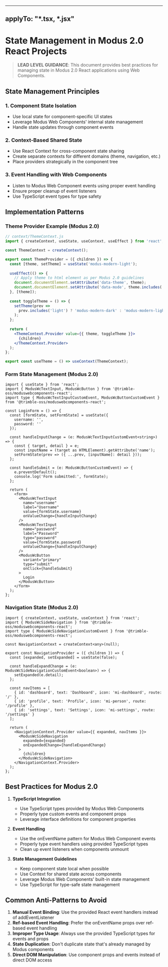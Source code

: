 -----
applyTo: "*.tsx, *.jsx"
-----

# State Management in Modus 2.0 React Projects

> **LEAD LEVEL GUIDANCE**: This document provides best practices for managing state in Modus 2.0 React applications using Web Components.

## State Management Principles

### 1. Component State Isolation

- Use local state for component-specific UI states
- Leverage Modus Web Components' internal state management
- Handle state updates through component events

### 2. Context-Based Shared State

- Use React Context for cross-component state sharing
- Create separate contexts for different domains (theme, navigation, etc.)
- Place providers strategically in the component tree

### 3. Event Handling with Web Components

- Listen to Modus Web Component events using proper event handling
- Ensure proper cleanup of event listeners
- Use TypeScript event types for type safety

## Implementation Patterns

### Theme Provider Example (Modus 2.0)

```jsx
// context/ThemeContext.js
import { createContext, useState, useContext, useEffect } from 'react';

const ThemeContext = createContext();

export const ThemeProvider = ({ children }) => {
  const [theme, setTheme] = useState('modus-modern-light');
  
  useEffect(() => {
    // Apply theme to html element as per Modus 2.0 guidelines
    document.documentElement.setAttribute('data-theme', theme);
    document.documentElement.setAttribute('data-mode', theme.includes('dark') ? 'dark' : 'light');
  }, [theme]);
  
  const toggleTheme = () => {
    setTheme(prev => 
      prev.includes('light') ? 'modus-modern-dark' : 'modus-modern-light'
    );
  };
  
  return (
    <ThemeContext.Provider value={{ theme, toggleTheme }}>
      {children}
    </ThemeContext.Provider>
  );
};

export const useTheme = () => useContext(ThemeContext);
```

### Form State Management (Modus 2.0)

```tsx
import { useState } from 'react';
import { ModusWcTextInput, ModusWcButton } from '@trimble-oss/moduswebcomponents-react';
import type { ModusWcTextInputCustomEvent, ModusWcButtonCustomEvent } from '@trimble-oss/moduswebcomponents-react';

const LoginForm = () => {
  const [formState, setFormState] = useState({
    username: '',
    password: ''
  });
  
  const handleInputChange = (e: ModusWcTextInputCustomEvent<string>) => {
    const { target, detail } = e;
    const inputName = (target as HTMLElement).getAttribute('name');
    setFormState(prev => ({ ...prev, [inputName]: detail }));
  };
  
  const handleSubmit = (e: ModusWcButtonCustomEvent) => {
    e.preventDefault();
    console.log('Form submitted:', formState);
  };
  
  return (
    <form>
      <ModusWcTextInput
        name="username"
        label="Username"
        value={formState.username}
        onValueChange={handleInputChange}
      />
      <ModusWcTextInput
        name="password"
        label="Password"
        type="password"
        value={formState.password}
        onValueChange={handleInputChange}
      />
      <ModusWcButton
        variant="primary"
        type="submit"
        onClick={handleSubmit}
      >
        Login
      </ModusWcButton>
    </form>
  );
};
```

### Navigation State (Modus 2.0)

```tsx
import { createContext, useState, useContext } from 'react';
import { ModusWcSideNavigation } from '@trimble-oss/moduswebcomponents-react';
import type { ModusWcSideNavigationCustomEvent } from '@trimble-oss/moduswebcomponents-react';

const NavigationContext = createContext<any>(null);

export const NavigationProvider = ({ children }) => {
  const [expanded, setExpanded] = useState(false);
  
  const handleExpandChange = (e: ModusWcSideNavigationCustomEvent<boolean>) => {
    setExpanded(e.detail);
  };
  
  const navItems = [
    { id: 'dashboard', text: 'Dashboard', icon: 'mi-dashboard', route: '/' },
    { id: 'profile', text: 'Profile', icon: 'mi-person', route: '/profile' },
    { id: 'settings', text: 'Settings', icon: 'mi-settings', route: '/settings' }
  ];
  
  return (
    <NavigationContext.Provider value={{ expanded, navItems }}>
      <ModusWcSideNavigation
        expanded={expanded}
        onExpandedChange={handleExpandChange}
      >
        {children}
      </ModusWcSideNavigation>
    </NavigationContext.Provider>
  );
};
```

## Best Practices for Modus 2.0

1. **TypeScript Integration**
   - Use TypeScript types provided by Modus Web Components
   - Properly type custom events and component props
   - Leverage interface definitions for component properties

2. **Event Handling**
   - Use the onEventName pattern for Modus Web Component events
   - Properly type event handlers using provided TypeScript types
   - Clean up event listeners when components unmount

3. **State Management Guidelines**
   - Keep component state local when possible
   - Use Context for shared state across components
   - Leverage Modus Web Components' built-in state management
   - Use TypeScript for type-safe state management

## Common Anti-Patterns to Avoid

1. **Manual Event Binding**: Use the provided React event handlers instead of addEventListener
2. **Ref-based Event Handling**: Prefer the onEventName props over ref-based event handling
3. **Improper Type Usage**: Always use the provided TypeScript types for events and props
4. **State Duplication**: Don't duplicate state that's already managed by Modus components
5. **Direct DOM Manipulation**: Use component props and events instead of direct DOM access
